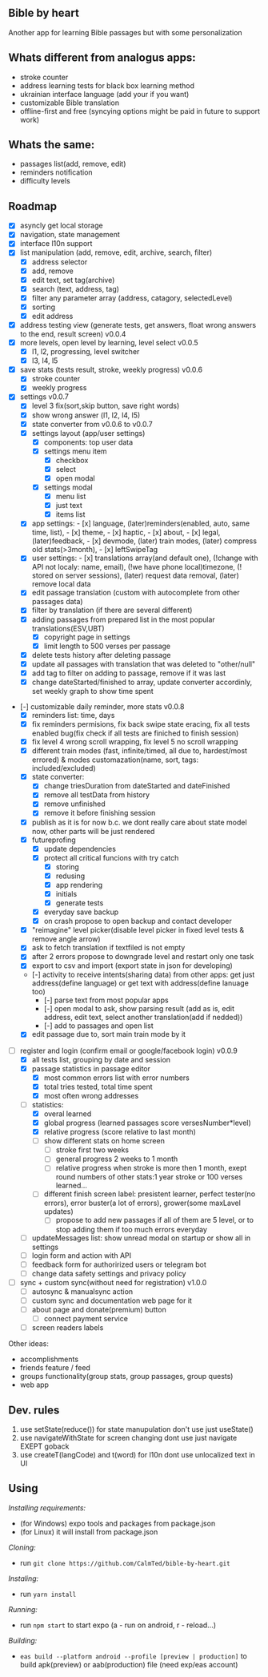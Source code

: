 Bible by heart
---

Another app for learning Bible passages but with some personalization

Whats different from analogus apps:
---

- stroke counter 
- address learning tests for black box learning method
- ukrainian interface language (add your if you want)
- customizable Bible translation
- offline-first and free (syncying options might be paid in future to support work)

Whats the same:
---

- passages list(add, remove, edit)
- reminders notification  
- difficulty levels

Roadmap
---

- [x] asyncly get local storage
- [x] navigation, state management
- [x] interface l10n support
- [x] list manipulation (add, remove, edit, archive, search, filter)
  - [x] address selector
  - [x] add, remove
  - [x] edit text, set tag(archive)
  - [x] search (text, address, tag)
  - [x] filter any parameter array (address, catagory, selectedLevel)
  - [x] sorting
  - [x] edit address
- [x] address testing view (generate tests, get answers, float wrong answers to the end, result screen) v0.0.4
- [x] more levels, open level by learning, level select v0.0.5
  - [x] l1, l2, progressing, level switcher
  - [x] l3, l4, l5
- [x] save stats (tests result, stroke, weekly progress) v0.0.6
  - [x] stroke counter
  - [x] weekly progress
- [x] settings v0.0.7
  - [x] level 3 fix(sort,skip button, save right words)
  - [x] show wrong answer (l1, l2, l4, l5)
  - [x] state converter from v0.0.6 to v0.0.7
  - [x] settings layout (app/user settings)
    - [x] components: top user data
    - [x] settings menu item
      - [x] checkbox
      - [x] select
      - [x] open modal
    - [x] settings modal
      - [x] menu list 
      - [x] just text
      - [x] items list
  - [x] app settings: - [x] language, (later)reminders(enabled, auto, same time, list), - [x] theme, - [x] haptic, - [x] about, - [x] legal, (later)feedback, - [x] devmode, (later) train modes, (later) compress old stats(>3month), - [x] leftSwipeTag
  - [x] user settings:  - [x] translations array(and default one), (!change with API not localy: name, email), (!we have phone local)timezone, (! stored on server sessions), (later) request data removal, (later) remove local data
  - [x] edit passage translation (custom with autocomplete from other passages data)
  - [x] filter by translation (if there are several different)
  - [x] adding passages from prepared list in the most popular translations(ESV,UBT)
    - [x] copyright page in settings
    - [x] limit length to 500 verses per passage
  - [x] delete tests history after deleting passage
  - [x] update all passages with translation that was deleted to "other/null" 
  - [x] add tag to filter on adding to passage, remove if it was last
  - [x] change dateStarted/finished to array, update converter accordinly, set weekly graph to show time spent
- [-] customizable daily reminder, more stats v0.0.8
  - [x] reminders list: time, days
  - [x] fix reminders permisions, fix back swipe state eracing, fix all tests enabled bug(fix check if all tests are finiched to finish session)
  - [x] fix level 4 wrong scroll wrapping, fix level 5 no scroll wrapping
  - [x] different train modes (fast, infinite/timed, all due to, hardest/most errored) & modes customazation(name, sort, tags: included/excluded)
  - [x] state converter: 
    - [x] change triesDuration from dateStarted and dateFinished
    - [x] remove all testData from history
    - [x] remove unfinished
    - [x] remove it before finishing session
  - [x] publish as it is for now b.c. we dont really care about state model now, other parts will be just rendered
  - [x] futureprofing
    - [x] update dependencies
    - [x] protect all critical funcions with try catch
      - [x] storing
      - [x] redusing
      - [x] app rendering
      - [x] initials
      - [x] generate tests
    - [x] everyday save backup
    - [x] on crash propose to open backup and contact developer
  - [x] "reimagine" level picker(disable level picker in fixed level tests & remove angle arrow)
  - [x] ask to fetch translation if textfiled is not empty
  - [x] after 2 errors propose to downgrade level and restart only one task
  - [x] export to csv and import (export state in json for developing)
  - [-] activity to receive intents(sharing data) from other apps: get just address(define language) or get text with address(define lanuage too)
    - [-] parse text from most popular apps
    - [-] open modal to ask, show parsing result (add as is, edit address, edit text, select another translation(add if nedded))
    - [-] add to passages and open list
  - [x] edit passage due to, sort main train mode by it
- [ ] register and login (confirm email or google/facebook login) v0.0.9
  - [x] all tests list, grouping by date and session
  - [x] passage statistics in passage editor
     - [x] most common errors list with error numbers
     - [x] total tries tested, total time spent
     - [x] most often wrong addresses
  - [ ] statistics:
    - [x] overal learned
    - [x] global progress (learned passages score versesNumber*level)
    - [x] relative progress (score relative to last month)
    - [ ] show different stats on home screen
      - [ ] stroke first two weeks
      - [ ] general progress 2 weeks to 1 month
      - [ ] relative progress when stroke is more then 1 month, exept round numbers of other stats:1 year stroke or 100 verses learned... 
    - [ ] different finish screen label: presistent learner, perfect tester(no errors), error buster(a lot of errors), grower(some maxLavel updates)
      - [ ] propose to add new passages if all of them are 5 level, or to stop adding them if too much errors everyday
  - [ ] updateMessages list: show unread modal on startup or show all in settings
  - [ ] login form and action with API
  - [ ] feedback form for authorirized users or telegram bot
  - [ ] change data safety settings and privacy policy
- [ ] sync + custom sync(without need for registration) v1.0.0
  - [ ] autosync & manualsync action
  - [ ] custom sync and documentation web page for it
  - [ ] about page and donate(premium) button
    - [ ] connect payment service
  - [ ] screen readers labels 

Other ideas:
- accomplishments
- friends feature / feed
- groups functionality(group stats, group passages, group quests)
- web app
 
Dev. rules
---
1. use setState(reduce()) for state manupulation don't use just useState()
2. use navigateWithState for screen changing dont use just navigate EXEPT goback
3. use createT(langCode) and t(word) for l10n dont use unlocalized text in UI

Using
---
*Installing requirements:*
- (for Windows) expo tools and packages from package.json
- (for Linux) it will install from package.json

*Cloning:*
- run `git clone https://github.com/CalmTed/bible-by-heart.git`

*Instaling:*
- run `yarn install`

*Running:*
- run `npm start` to start expo (a - run on android, r - reload...)

*Building:*
- `eas build --platform android --profile [preview | production]` to build apk(preview) or aab(production) file (need exp/eas account)